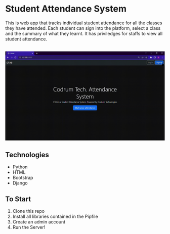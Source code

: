 # Student Attendance System
This is web app that tracks individual student attendance for all the classes they have attended. Each student can sign into the platform, select a class and the summary of what they learnt. It has priviledges for staffs to view all student attendance.
<br>
<br>

<img src="ctas_gif.gif" width=600>

## Technologies
* Python
* HTML
* Bootstrap
* Django

## To Start 
<ol>
    <li>Clone this repo</li>
    <li>Install all libraries contained in the Pipfile</li>
    <li>Create an admin account</li>
    <li>Run the Server!</li>
<ol>